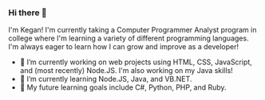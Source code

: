 ### Hi there 👋

I'm Kegan! I'm currently taking a Computer Programmer Analyst program in college where I'm learning a variety of different programming languages. I'm always eager to learn how I can grow and improve as a developer!

- 🔭 I’m currently working on web projects using HTML, CSS, JavaScript, and (most recently) Node.JS. I'm also working on my Java skills!
- 🌱 I’m currently learning Node.JS, Java, and VB.NET.
- 🚀 My future learning goals include C#, Python, PHP, and Ruby.

<!--
**KeganF/KeganF** is a ✨ _special_ ✨ repository because its `README.md` (this file) appears on your GitHub profile.

Here are some ideas to get you started:

- 🔭 I’m currently working on ...
- 🌱 I’m currently learning ...
- 👯 I’m looking to collaborate on ...
- 🤔 I’m looking for help with ...
- 💬 Ask me about ...
- 📫 How to reach me: ...
- 😄 Pronouns: ...
- ⚡ Fun fact: ...
-->
